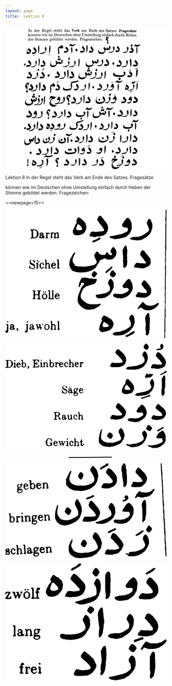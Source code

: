 ```yaml
---
layout: page
title:  Lektion 8
---
```



![image](assets/s/017.png-03.png)

Lektion 8 In der Regel steht das Verb am Ende des Satzes. Fragesätze

können wie im Deutschen ohne Umstellung einfach durch Heben der Stimme
gebildet werden. Fragezeichen:





==newpage=15==

![image](assets/s/2col/018.png-02_1L.png)

![image](assets/s/2col/018.png-02_2R.png)

![image](assets/s/018.png-03.png)

![image](assets/s/2col/018.png-04_1L.png)

![image](assets/s/2col/018.png-04_2R.png)

